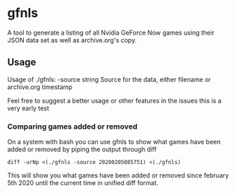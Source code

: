 # gfnls
A tool to generate a listing of all Nvidia GeForce Now games using their JSON data set as well as archive.org's copy.

## Usage
Usage of ./gfnls:
  -source string
        Source for the data, either filename or archive.org timestamp

Feel free to suggest a better usage or other features in the issues this is a very early test

### Comparing games added or removed

On a system with bash you can use gfnls to show what games have been added or removed by piping the output through diff

`diff -urNp <(./gfnls -source 20200205085751) <(./gfnls)`

This will show you what games have been added or removed since february 5th 2020 until the current time in unified diff format.
